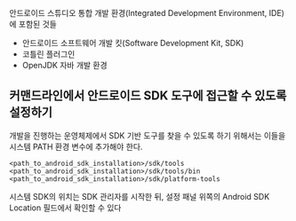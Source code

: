 안드로이드 스튜디오 통합 개발 환경(Integrated Development Environment, IDE)에 포함된 것들
- 안드로이드 소프트웨어 개발 킷(Software Development Kit, SDK)
- 코틀린 플러그인
- OpenJDK 자바 개발 환경

## 커맨드라인에서 안드로이드 SDK 도구에 접근할 수 있도록 설정하기

개발을 진행하는 운영체제에서 SDK 기반 도구를 찾을 수 있도록 하기 위해서는 이들을 시스템 PATH 환경 변수에 추가해야 한다.  

```
<path_to_android_sdk_installation>/sdk/tools
<path_to_android_sdk_installation>/sdk/tools/bin
<path_to_android_sdk_installation>/sdk/platform-tools
```

시스템 SDK의 위치는 SDK 관리자를 시작한 뒤, 설정 패널 위쪽의 Android SDK Location 필드에서 확인할 수 있다
